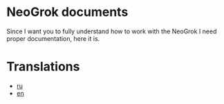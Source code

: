 # NeoGrok documents

Since I want you to fully understand how to work with the NeoGrok I need proper documentation, here it is.

# Translations

- [ru](ru/README.md)
- [en](en/README.md)

